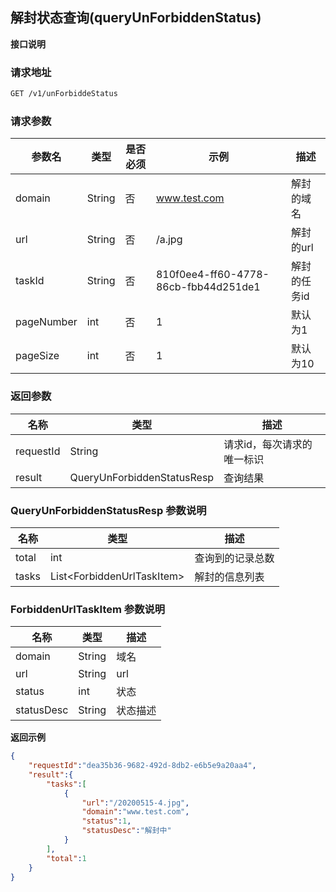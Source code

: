 ## 解封状态查询(queryUnForbiddenStatus)

**接口说明**

### 请求地址

```reStructuredText
GET /v1/unForbiddeStatus
```

### 请求参数

| 参数名            | 类型                   | 是否必须 | 示例             | 描述                               |
| ----------------- | ---------------------- | -------- | ---------------- | ---------------------------------- |
| domain               | String                 | 否       | www.test.com              | 解封的域名     |
| url               | String                 | 否       | /a.jpg              | 解封的url     |
| taskId               | String                 | 否       | 810f0ee4-ff60-4778-86cb-fbb44d251de1              | 解封的任务id    |
| pageNumber               | int                 | 否       | 1              | 默认为1     |
| pageSize               | int                 | 否       | 1              | 默认为10     |


### 返回参数

| 名称          | 类型    | 描述                                                     |
| ------------- | ------- | -------------------------------------------------------- |
| requestId | String | 请求id，每次请求的唯一标识 |
|result|QueryUnForbiddenStatusResp|查询结果|

### QueryUnForbiddenStatusResp 参数说明

| 名称          | 类型    | 描述                                                     |
| ------------- | ------- | -------------------------------------------------------- |
| total           | int | 查询到的记录总数 |
| tasks         | List\<ForbiddenUrlTaskItem>  | 解封的信息列表                                              |

### ForbiddenUrlTaskItem 参数说明

| 名称          | 类型    | 描述                                                     |
| ------------- | ------- | -------------------------------------------------------- |
| domain | String |域名 |
| url | String |url |
| status | int |状态 |
| statusDesc | String |状态描述 |
**返回示例**

```json
{
    "requestId":"dea35b36-9682-492d-8db2-e6b5e9a20aa4",
    "result":{
        "tasks":[
            {
                "url":"/20200515-4.jpg",
                "domain":"www.test.com",
                "status":1,
                "statusDesc":"解封中"
            }
        ],
        "total":1
    }
}
```
